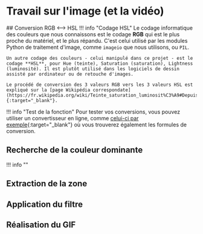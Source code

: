 # Travail sur l'image (et la vidéo)

## Conversion RGB ⟷ HSL
!!! info "Codage HSL"
    Le codage informatique des couleurs que nous connaissons est le codage **RGB** qui est le plus proche du matériel, et le plus répandu. C'est celui utilisé par les modules Python de traitement d'image, comme `imageio` que nous utilisons, ou `PIL`.

    Un autre codage des couleurs - celui manipulé dans ce projet - est le codage **HSL**, pour Hue (teinte), Saturation (saturation), Lightness (luminosité). Il est plutôt utilisé dans les logiciels de dessin assisté par ordinateur ou de retouche d'images.

    Le procédé de conversion des 3 valeurs RGB vers les 3 valeurs HSL est expliqué sur la [page Wikipédia correspondate](https://fr.wikipedia.org/wiki/Teinte_saturation_luminosit%C3%A9#Depuis_RVB_2){:target="_blank"}.

!!! info "Test de la fonction"
    Pour tester vos conversions, vous pouvez utiliser un convertisseur en ligne, comme [celui-ci par exemple](https://www.rapidtables.com/convert/color/rgb-to-hsl.html){:target="_blank"} où vous trouverez également les formules de conversion.

## Recherche de la couleur dominante

!!! info ""
    
## Extraction de la zone

## Application du filtre

## Réalisation du GIF

